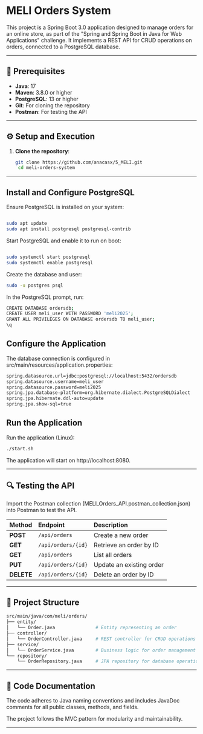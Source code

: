 # MELI Orders System

This project is a Spring Boot 3.0 application designed to manage orders for an online store, as part of the "Spring and Spring Boot in Java for Web Applications" challenge. It implements a REST API for CRUD operations on orders, connected to a PostgreSQL database.

---

## 🧰 Prerequisites
- **Java**: 17
- **Maven**: 3.8.0 or higher
- **PostgreSQL**: 13 or higher
- **Git**: For cloning the repository
- **Postman**: For testing the API

---

## ⚙️ Setup and Execution

1. **Clone the repository**:
   ```bash
   git clone https://github.com/anacasx/5_MELI.git
    cd meli-orders-system

---

## Install and Configure PostgreSQL
Ensure PostgreSQL is installed on your system:
```bash

sudo apt update
sudo apt install postgresql postgresql-contrib
```
Start PostgreSQL and enable it to run on boot:
```bash

sudo systemctl start postgresql
sudo systemctl enable postgresql
```
Create the database and user:
```bash
sudo -u postgres psql
```
In the PostgreSQL prompt, run:
```bash
CREATE DATABASE ordersdb;
CREATE USER meli_user WITH PASSWORD 'meli2025';
GRANT ALL PRIVILEGES ON DATABASE ordersdb TO meli_user;
\q
```

## Configure the Application
The database connection is configured in src/main/resources/application.properties:
```bash
spring.datasource.url=jdbc:postgresql://localhost:5432/ordersdb
spring.datasource.username=meli_user
spring.datasource.password=meli2025
spring.jpa.database-platform=org.hibernate.dialect.PostgreSQLDialect
spring.jpa.hibernate.ddl-auto=update
spring.jpa.show-sql=true
```

## Run the Application
Run the application (Linux):
```bash
./start.sh
```

The application will start on http://localhost:8080.

---

## 🔍 Testing the API

Import the Postman collection (MELI_Orders_API.postman_collection.json) into Postman to test the API.

| Method     | Endpoint           | Description              |
| :--------- | :----------------- | :----------------------- |
| **POST**   | `/api/orders`      | Create a new order       |
| **GET**    | `/api/orders/{id}` | Retrieve an order by ID  |
| **GET**    | `/api/orders`      | List all orders          |
| **PUT**    | `/api/orders/{id}` | Update an existing order |
| **DELETE** | `/api/orders/{id}` | Delete an order by ID    |

---

## 🧩 Project Structure
```bash
src/main/java/com/meli/orders/
├── entity/
│   └── Order.java               # Entity representing an order
├── controller/
│   └── OrderController.java     # REST controller for CRUD operations
├── service/
│   └── OrderService.java        # Business logic for order management
└── repository/
    └── OrderRepository.java     # JPA repository for database operations
```

---

## 📖 Code Documentation

The code adheres to Java naming conventions and includes JavaDoc comments for all public classes, methods, and fields.

The project follows the MVC pattern for modularity and maintainability.

---


